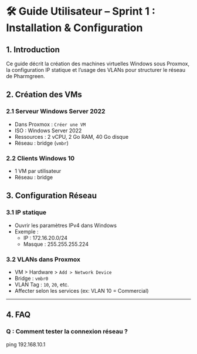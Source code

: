 # 🛠️ Guide Utilisateur – Sprint 1 : Installation & Configuration

## 1. Introduction

Ce guide décrit la création des machines virtuelles Windows sous Proxmox, la configuration IP statique et l’usage des VLANs pour structurer le réseau de Pharmgreen.  

## 2. Création des VMs

### 2.1 Serveur Windows Server 2022

- Dans Proxmox : `Créer une VM`
- ISO : Windows Server 2022
- Ressources : 2 vCPU, 2 Go RAM, 40 Go disque
- Réseau : bridge (`vmbr`)

### 2.2 Clients Windows 10

- 1 VM par utilisateur 
- Réseau : bridge
  
## 3. Configuration Réseau

### 3.1 IP statique

- Ouvrir les paramètres IPv4 dans Windows
- Exemple :
  - IP : 172.16.20.0/24 
  - Masque : 255.255.255.224

### 3.2 VLANs dans Proxmox

- VM > Hardware > `Add > Network Device`
- Bridge : `vmbr0`
- VLAN Tag : `10`, `20`, etc.
- Affecter selon les services (ex: VLAN 10 = Commercial)

---

## 4. FAQ

### Q : Comment tester la connexion réseau ?

ping 192.168.10.1
